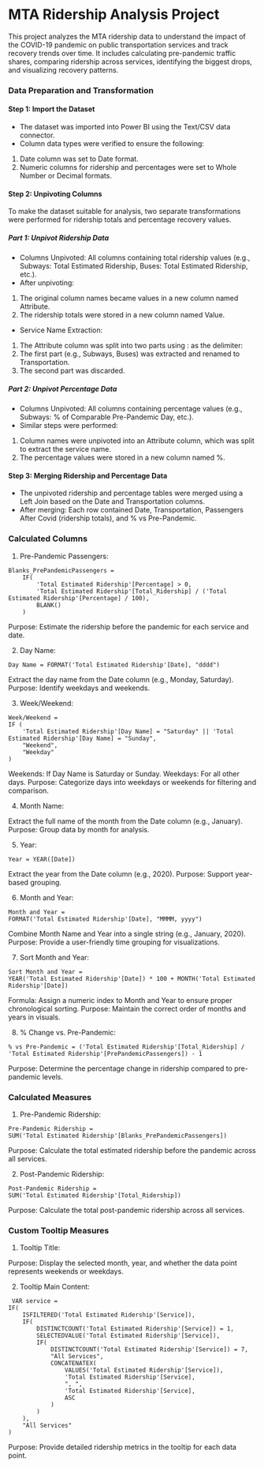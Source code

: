 # MTA Ridership Analysis Project

This project analyzes the MTA ridership data to understand the impact of the COVID-19 pandemic on public transportation services and track recovery trends over time. It includes calculating pre-pandemic traffic shares, comparing ridership across services, identifying the biggest drops, and visualizing recovery patterns.

### Data Preparation and Transformation

#### Step 1: Import the Dataset
- The dataset was imported into Power BI using the Text/CSV data connector.
- Column data types were verified to ensure the following:
1. Date column was set to Date format.
2. Numeric columns for ridership and percentages were set to Whole Number or Decimal formats.

#### Step 2: Unpivoting Columns
To make the dataset suitable for analysis, two separate transformations were performed for ridership totals and percentage recovery values.

##### Part 1: Unpivot Ridership Data
- Columns Unpivoted: All columns containing total ridership values (e.g., Subways: Total Estimated Ridership, Buses: Total Estimated Ridership, etc.).
- After unpivoting:
1. The original column names became values in a new column named Attribute.
2. The ridership totals were stored in a new column named Value.
- Service Name Extraction:
1. The Attribute column was split into two parts using : as the delimiter:
2. The first part (e.g., Subways, Buses) was extracted and renamed to Transportation.
3. The second part was discarded.

##### Part 2: Unpivot Percentage Data
- Columns Unpivoted: All columns containing percentage values (e.g., Subways: % of Comparable Pre-Pandemic Day, etc.).
- Similar steps were performed:
1. Column names were unpivoted into an Attribute column, which was split to extract the service name.
2. The percentage values were stored in a new column named %.

#### Step 3: Merging Ridership and Percentage Data
- The unpivoted ridership and percentage tables were merged using a Left Join based on the Date and Transportation columns.
- After merging:
Each row contained Date, Transportation, Passengers After Covid (ridership totals), and % vs Pre-Pandemic.

### Calculated Columns
1. Pre-Pandemic Passengers:
```
Blanks_PrePandemicPassengers = 
    IF(
        'Total Estimated Ridership'[Percentage] > 0,
        'Total Estimated Ridership'[Total_Ridership] / ('Total Estimated Ridership'[Percentage] / 100),
        BLANK()
    )
```
 
Purpose: Estimate the ridership before the pandemic for each service and date.

2. Day Name:

```
Day Name = FORMAT('Total Estimated Ridership'[Date], "dddd")
```

Extract the day name from the Date column (e.g., Monday, Saturday).
Purpose: Identify weekdays and weekends.

3. Week/Weekend:

```
Week/Weekend = 
IF (
    'Total Estimated Ridership'[Day Name] = "Saturday" || 'Total Estimated Ridership'[Day Name] = "Sunday", 
    "Weekend", 
    "Weekday"
)
```

Weekends: If Day Name is Saturday or Sunday.
Weekdays: For all other days.
Purpose: Categorize days into weekdays or weekends for filtering and comparison.

4. Month Name:


Extract the full name of the month from the Date column (e.g., January).
Purpose: Group data by month for analysis.

5. Year:

```
Year = YEAR([Date])
```

Extract the year from the Date column (e.g., 2020).
Purpose: Support year-based grouping.

6. Month and Year:

```
Month and Year = 
FORMAT('Total Estimated Ridership'[Date], "MMMM, yyyy")
```
Combine Month Name and Year into a single string (e.g., January, 2020).
Purpose: Provide a user-friendly time grouping for visualizations.

7. Sort Month and Year:

```
Sort Month and Year = 
YEAR('Total Estimated Ridership'[Date]) * 100 + MONTH('Total Estimated Ridership'[Date])
```

Formula: Assign a numeric index to Month and Year to ensure proper chronological sorting.
Purpose: Maintain the correct order of months and years in visuals.

8. % Change vs. Pre-Pandemic:

```
% vs Pre-Pandemic = ('Total Estimated Ridership'[Total_Ridership] / 'Total Estimated Ridership'[PrePandemicPassengers]) - 1
```

Purpose: Determine the percentage change in ridership compared to pre-pandemic levels.

### Calculated Measures

1. Pre-Pandemic Ridership:

```
Pre-Pandemic Ridership = 
SUM('Total Estimated Ridership'[Blanks_PrePandemicPassengers])
```

Purpose: Calculate the total estimated ridership before the pandemic across all services.

2. Post-Pandemic Ridership:

```
Post-Pandemic Ridership = 
SUM('Total Estimated Ridership'[Total_Ridership])
```

Purpose: Calculate the total post-pandemic ridership across all services.

### Custom Tooltip Measures

1. Tooltip Title:



Purpose: Display the selected month, year, and whether the data point represents weekends or weekdays.

2. Tooltip Main Content:

```
 VAR service = 
IF(
    ISFILTERED('Total Estimated Ridership'[Service]),
    IF(
        DISTINCTCOUNT('Total Estimated Ridership'[Service]) = 1,
        SELECTEDVALUE('Total Estimated Ridership'[Service]),
        IF(
            DISTINCTCOUNT('Total Estimated Ridership'[Service]) = 7,
            "All Services",
            CONCATENATEX(
                VALUES('Total Estimated Ridership'[Service]),
                'Total Estimated Ridership'[Service],
                ", ",
                'Total Estimated Ridership'[Service],
                ASC
            )
        )
    ),
    "All Services"
)
```

Purpose: Provide detailed ridership metrics in the tooltip for each data point.

